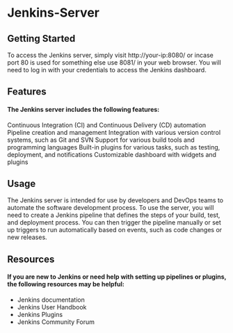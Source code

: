 # <h1>Jenkins-Server</h1>
<h2>Getting Started</h2>
<p>
To access the Jenkins server, simply visit http://your-ip:8080/ or incase port 80 is used for something else use 8081/ in your web browser. You will need to log in with your credentials to access the Jenkins dashboard.
</p>
<h2>Features</h2>
<h4>The Jenkins server includes the following features:</h4>
<p>
Continuous Integration (CI) and Continuous Delivery (CD) automation
Pipeline creation and management
Integration with various version control systems, such as Git and SVN
Support for various build tools and programming languages
Built-in plugins for various tasks, such as testing, deployment, and notifications
Customizable dashboard with widgets and plugins
</p>
<h2>Usage</h2>
<p>
The Jenkins server is intended for use by developers and DevOps teams to automate the software development process. To use the server, you will need to create a Jenkins pipeline that defines the steps of your build, test, and deployment process. You can then trigger the pipeline manually or set up triggers to run automatically based on events, such as code changes or new releases.
</p>
<h2>Resources</h2>
<h4>If you are new to Jenkins or need help with setting up pipelines or plugins, the following resources may be helpful:</h4>
<ul>
  <li>Jenkins documentation</li>
  <li>Jenkins User Handbook</li>
  <li>Jenkins Plugins</li>
  <li>Jenkins Community Forum</li>
</ul>
